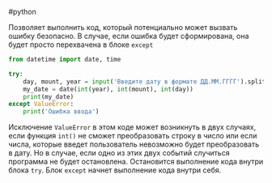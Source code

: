 #python 

Позволяет выполнить код, который потенциально может вызвать ошибку безопасно. В случае, если ошибка будет сформирована, она будет просто перехвачена в блоке `except`
```python
from datetime import date, time

try:
	day, mount, year = input('Введите дату в формате ДД.ММ.ГГГГ').split('.')
	my_date = date(int(year), int(mount), int(day))
	print(my_date)
except ValueError:
	print('Ошибка ввода')
```
Исключение `ValueError` в этом коде может возникнуть в двух случаях, если функция `int()` не сможет преобразовать строку в число или если числа, которые введет пользователь невозможно будет преобразовать в дату. Но в случае, если одно из этих двух событий случиться программа не будет остановлена.
Остановится выполнение кода внутри блока `try`. Блок `except` начнет выполнение кода внутри себя.